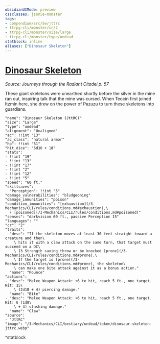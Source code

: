 ```yaml
---
obsidianUIMode: preview
cssclasses: json5e-monster
tags:
- compendium/src/5e/jttrc
- ttrpg-cli/monster/cr/2
- ttrpg-cli/monster/size/large
- ttrpg-cli/monster/type/undead
statblock: inline
aliases: ["Dinosaur Skeleton"]
---
```

# [Dinosaur Skeleton](3-Mechanics\CLI\bestiary\undead/dinosaur-skeleton-jttrc.md)
*Source: Journeys through the Radiant Citadel p. 57*  

These giant skeletons were unearthed shortly before the silver in the mine ran out, inspiring talk that the mine was cursed. When Teocín first joined Itzmin here, she drew on the power of Pazuzu to turn these skeletons into guardians.

```statblock
"name": "Dinosaur Skeleton (JttRC)"
"size": "Large"
"type": "undead"
"alignment": "Unaligned"
"ac": !!int "13"
"ac_class": "natural armor"
"hp": !!int "51"
"hit_dice": "6d10 + 18"
"stats":
- !!int "19"
- !!int "13"
- !!int "17"
- !!int "2"
- !!int "12"
- !!int "5"
"speed": "60 ft."
"skillsaves":
  "Perception": !!int "5"
"damage_vulnerabilities": "bludgeoning"
"damage_immunities": "poison"
"condition_immunities": "[exhaustion](/3-Mechanics/CLI/rules/conditions.md#exhaustion),\
  \ [poisoned](/3-Mechanics/CLI/rules/conditions.md#poisoned)"
"senses": "darkvision 60 ft., passive Perception 15"
"languages": ""
"cr": "2"
"traits":
- "desc": "If the skeleton moves at least 30 feet straight toward a creature and then\
    \ hits it with a claw attack on the same turn, that target must succeed on a DC\
    \ 13 Strength saving throw or be knocked [prone](/3-Mechanics/CLI/rules/conditions.md#prone).\
    \ If the target is [prone](/3-Mechanics/CLI/rules/conditions.md#prone), the skeleton\
    \ can make one bite attack against it as a bonus action."
  "name": "Pounce"
"actions":
- "desc": "Melee Weapon Attack: +6 to hit, reach 5 ft., one target. Hit: 15\
    \ (2d10 + 4) piercing damage."
  "name": "Bite"
- "desc": "Melee Weapon Attack: +6 to hit, reach 5 ft., one target. Hit: 8 (1d8\
    \ + 4) slashing damage."
  "name": "Claw"
"source":
- "JttRC"
"image": "/3-Mechanics/CLI/bestiary/undead/token/dinosaur-skeleton-jttrc.webp"
```
^statblock